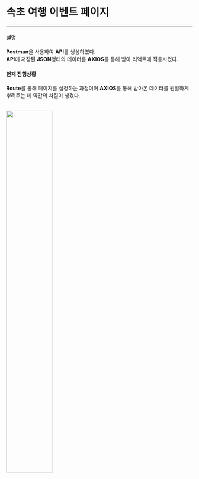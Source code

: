 # 속초 여행 이벤트 페이지
<hr>
<h4>설명</h4>
<b>Postman</b>을 사용하여 <b>API</b>를 생성하였다. <br>
<b>API</b>에 저장된 <b>JSON</b>형태의 데이터를 <b>AXIOS</b>를 통해 받아 리액트에 적용시켰다.<br>
<h4>현재 진행상황</h4>
<b>Route</b>를 통해 페이지를 설정하는 과정이며 <b>AXIOS</b>를 통해 받아온 데이터를 원활하게 뿌려주는 데 약간의 차질이 생겼다.<br>


<br><img width=50% src="https://user-images.githubusercontent.com/73030613/139589231-096780ec-367c-485e-b25f-9b0056e0f599.gif">
